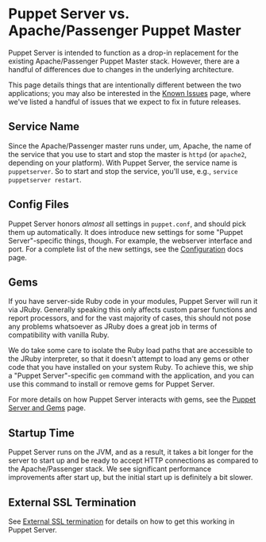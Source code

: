 Puppet Server vs. Apache/Passenger Puppet Master
========================

Puppet Server is intended to function as a drop-in replacement for the existing
Apache/Passenger Puppet Master stack.  However, there are a handful of differences
due to changes in the underlying architecture.

This page details things that are intentionally different between the two
applications; you may also be interested in the [Known Issues](./known_issues.markdown)
page, where we've listed a handful of issues that we expect to fix in future releases.


Service Name
-----

Since the Apache/Passenger master runs under, um, Apache, the name of the service
that you use to start and stop the master is `httpd` (or `apache2`, depending
on your platform).  With Puppet Server, the service name is `puppetserver`.  So
to start and stop the service, you'll use, e.g., `service puppetserver restart`.

Config Files
-----

Puppet Server honors *almost* all settings in `puppet.conf`, and should pick them
up automatically.  It does introduce new settings for some "Puppet Server"-specific
things, though.  For example, the webserver interface and port.  For a complete
list of the new settings, see the [Configuration](./configuration.markdown) docs
page.

Gems
-----

If you have server-side Ruby code in your modules, Puppet Server will run it via
JRuby.  Generally speaking this only affects custom parser functions and report
processors, and for the vast majority of cases, this should not pose any problems
whatsoever as JRuby does a great job in terms of compatibility with vanilla Ruby.

We do take some care to isolate the Ruby load paths that are accessible to the
JRuby interpreter, so that it doesn't attempt to load any gems or other code that
you have installed on your system Ruby. To achieve this, we ship a
"Puppet Server"-specific `gem` command with the application, and you can use this
command to install or remove gems for Puppet Server.

For more details on how Puppet Server interacts with gems, see the [Puppet Server and Gems](./gems.markdown)
page.

Startup Time
-----

Puppet Server runs on the JVM, and as a result, it takes a bit longer for the
server to start up and be ready to accept HTTP connections as compared to the
Apache/Passenger stack.  We see significant performance improvements after start up,
but the initial start up is definitely a bit slower.

External SSL Termination
-----

See [External SSL termination](external_ssl_termination.markdown) for details on
how to get this working in Puppet Server.